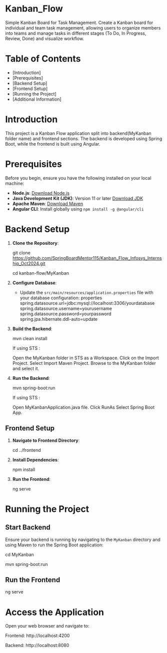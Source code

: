 # Kanban_Flow
Simple Kanban Board for Task Management. Create a Kanban board for individual and team task management, allowing users to organize members into teams and manage tasks in different stages (To Do, In Progress, Review, Done) and visualize workflow.

# Table of Contents
- [Introduction]
- [Prerequisites]
- [Backend Setup]
- [Frontend Setup]
- [Running the Project]
- [Additional Information]

# Introduction
This project is a Kanban Flow application split into backend(MyKanban folder name) and frontend sections. The backend is developed using Spring Boot, while the frontend is built using Angular.

# Prerequisites
Before you begin, ensure you have the following installed on your local machine:
- **Node.js**: [Download Node.js](https://nodejs.org/)
- **Java Development Kit (JDK)**: Version 11 or later [Download JDK](https://www.oracle.com/java/technologies/javase-jdk11-downloads.html)
- **Apache Maven**: [Download Maven](https://maven.apache.org/download.cgi)
- **Angular CLI**: Install globally using `npm install -g @angular/cli`

# Backend Setup

1. **Clone the Repository**:
   
    git clone https://github.com/SpringBoardMentor115/Kanban_Flow_Infosys_Internship_Oct2024.git

    cd kanban-flow/MyKanban
    

2. **Configure Database**:
    - Update the `src/main/resources/application.properties` file with your database configuration:
      properties
      spring.datasource.url=jdbc:mysql://localhost:3306/yourdatabase
      spring.datasource.username=yourusername
      spring.datasource.password=yourpassword
      spring.jpa.hibernate.ddl-auto=update
      

3. **Build the Backend**:
    
    mvn clean install

    If using STS : 

    Open the MyKanban folder in STS as a Workspace.
    Click on the Import Project.
    Select Import Maven Project.
    Browse to the MyKanban folder and select it. 

   

4. **Run the Backend**:
    
    mvn spring-boot:run

    If using STS : 

    Open MyKanbanApplication.java file.
    Click RunAs 
    Select Spring Boot App. 
    

## Frontend Setup

1. **Navigate to Frontend Directory**:
    
    cd ../frontend
    

2. **Install Dependencies**:
    
    npm install
    

3. **Run the Frontend**:
   
    ng serve 
    

# Running the Project

## Start Backend
Ensure your backend is running by navigating to the `MyKanban` directory and using Maven to run the Spring Boot application:

cd MyKanban

mvn spring-boot:run

## Run the Frontend
   
ng serve

# Access the Application
Open your web browser and navigate to:

Frontend: http://localhost:4200

Backend: http://localhost:8080
